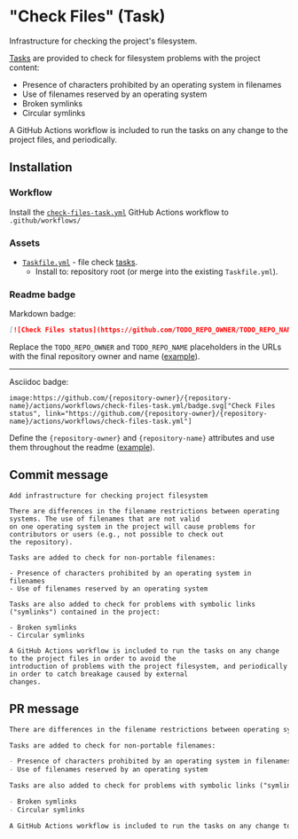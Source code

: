 # "Check Files" (Task)

Infrastructure for checking the project's filesystem.

[Tasks](https://taskfile.dev/) are provided to check for filesystem problems with the project content:

- Presence of characters prohibited by an operating system in filenames
- Use of filenames reserved by an operating system
- Broken symlinks
- Circular symlinks

A GitHub Actions workflow is included to run the tasks on any change to the project files, and periodically.

## Installation

### Workflow

Install the [`check-files-task.yml`](check-files-task.yml) GitHub Actions workflow to `.github/workflows/`

### Assets

- [`Taskfile.yml`](assets/check-files-task/Taskfile.yml) - file check [tasks](https://taskfile.dev/).
  - Install to: repository root (or merge into the existing `Taskfile.yml`).

### Readme badge

Markdown badge:

```markdown
[![Check Files status](https://github.com/TODO_REPO_OWNER/TODO_REPO_NAME/actions/workflows/check-files-task.yml/badge.svg)](https://github.com/TODO_REPO_OWNER/TODO_REPO_NAME/actions/workflows/check-files-task.yml)
```

Replace the `TODO_REPO_OWNER` and `TODO_REPO_NAME` placeholders in the URLs with the final repository owner and name ([example](https://raw.githubusercontent.com/arduino-libraries/ArduinoIoTCloud/master/README.md)).

---

Asciidoc badge:

```adoc
image:https://github.com/{repository-owner}/{repository-name}/actions/workflows/check-files-task.yml/badge.svg["Check Files status", link="https://github.com/{repository-owner}/{repository-name}/actions/workflows/check-files-task.yml"]
```

Define the `{repository-owner}` and `{repository-name}` attributes and use them throughout the readme ([example](https://raw.githubusercontent.com/arduino-libraries/WiFiNINA/master/README.adoc)).

## Commit message

```text
Add infrastructure for checking project filesystem

There are differences in the filename restrictions between operating systems. The use of filenames that are not valid
on one operating system in the project will cause problems for contributors or users (e.g., not possible to check out
the repository).

Tasks are added to check for non-portable filenames:

- Presence of characters prohibited by an operating system in filenames
- Use of filenames reserved by an operating system

Tasks are also added to check for problems with symbolic links ("symlinks") contained in the project:

- Broken symlinks
- Circular symlinks

A GitHub Actions workflow is included to run the tasks on any change to the project files in order to avoid the
introduction of problems with the project filesystem, and periodically in order to catch breakage caused by external
changes.
```

## PR message

```markdown
There are differences in the filename restrictions between operating systems. The use of filenames that are not valid on one operating system in the project will cause problems for contributors or users (e.g., not possible to check out the repository).

Tasks are added to check for non-portable filenames:

- Presence of characters prohibited by an operating system in filenames
- Use of filenames reserved by an operating system

Tasks are also added to check for problems with symbolic links ("symlinks") contained in the project:

- Broken symlinks
- Circular symlinks

A GitHub Actions workflow is included to run the tasks on any change to the project files in order to avoid the introduction of problems with the project filesystem, and periodically in order to catch breakage caused by external changes.
```
